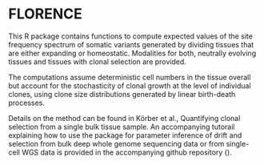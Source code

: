 # FLORENCE

This R package contains functions to compute expected values of the site frequency spectrum of somatic variants generated by dividing tissues that are either expanding or homeostatic. Modalities for both, neutrally evolving tissues and tissues with clonal selection are provided.

The computations assume deterministic cell numbers in the tissue overall but account for the stochasticity of clonal growth at the level of individual clones, using clone size distributions generated by linear birth-death processes. 

Details on the method can be found in Körber et al., Quantifying clonal selection from a single bulk tissue sample. An accompanying tutorail explaining how to use the package for parameter inference of drift and selection from bulk deep whole genome sequencing data or from single-cell WGS data is provided in the accompanying github repository (). 
